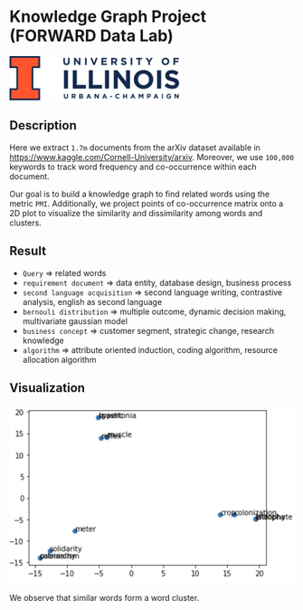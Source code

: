 # Knowledge Graph Project (FORWARD Data Lab)
![logo](./logo.png)

## Description

Here we extract `1.7m` documents from the arXiv dataset available in https://www.kaggle.com/Cornell-University/arxiv. Moreover, we use `100,000` keywords to track word frequency and co-occurrence within each document.

Our goal is to build a knowledge graph to find related words using the metric `PMI`. Additionally, we project points of co-occurrence matrix onto a 2D plot to visualize the similarity and dissimilarity among words and clusters.



## Result
- `Query` => related words
- `requirement document` => data entity, database design, business process 
- `second language acquisition` => second language writing, contrastive analysis, english as second language
- `bernouli distribution` => multiple outcome, dynamic decision making, multivariate gaussian model
- `business concept` => customer segment, strategic change, research knowledge
- `algorithm` => attribute oriented induction, coding algorithm, resource allocation algorithm


## Visualization
![plot](./plot.png)

We observe that similar words form a word cluster.
